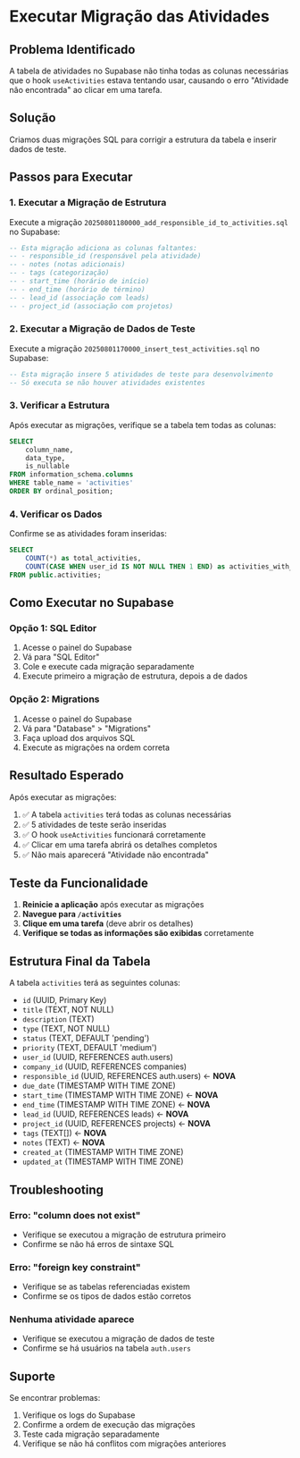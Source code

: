# Executar Migração das Atividades

## Problema Identificado
A tabela de atividades no Supabase não tinha todas as colunas necessárias que o hook `useActivities` estava tentando usar, causando o erro "Atividade não encontrada" ao clicar em uma tarefa.

## Solução
Criamos duas migrações SQL para corrigir a estrutura da tabela e inserir dados de teste.

## Passos para Executar

### 1. Executar a Migração de Estrutura
Execute a migração `20250801180000_add_responsible_id_to_activities.sql` no Supabase:

```sql
-- Esta migração adiciona as colunas faltantes:
-- - responsible_id (responsável pela atividade)
-- - notes (notas adicionais)
-- - tags (categorização)
-- - start_time (horário de início)
-- - end_time (horário de término)
-- - lead_id (associação com leads)
-- - project_id (associação com projetos)
```

### 2. Executar a Migração de Dados de Teste
Execute a migração `20250801170000_insert_test_activities.sql` no Supabase:

```sql
-- Esta migração insere 5 atividades de teste para desenvolvimento
-- Só executa se não houver atividades existentes
```

### 3. Verificar a Estrutura
Após executar as migrações, verifique se a tabela tem todas as colunas:

```sql
SELECT 
    column_name,
    data_type,
    is_nullable
FROM information_schema.columns 
WHERE table_name = 'activities' 
ORDER BY ordinal_position;
```

### 4. Verificar os Dados
Confirme se as atividades foram inseridas:

```sql
SELECT 
    COUNT(*) as total_activities,
    COUNT(CASE WHEN user_id IS NOT NULL THEN 1 END) as activities_with_user
FROM public.activities;
```

## Como Executar no Supabase

### Opção 1: SQL Editor
1. Acesse o painel do Supabase
2. Vá para "SQL Editor"
3. Cole e execute cada migração separadamente
4. Execute primeiro a migração de estrutura, depois a de dados

### Opção 2: Migrations
1. Acesse o painel do Supabase
2. Vá para "Database" > "Migrations"
3. Faça upload dos arquivos SQL
4. Execute as migrações na ordem correta

## Resultado Esperado

Após executar as migrações:

1. ✅ A tabela `activities` terá todas as colunas necessárias
2. ✅ 5 atividades de teste serão inseridas
3. ✅ O hook `useActivities` funcionará corretamente
4. ✅ Clicar em uma tarefa abrirá os detalhes completos
5. ✅ Não mais aparecerá "Atividade não encontrada"

## Teste da Funcionalidade

1. **Reinicie a aplicação** após executar as migrações
2. **Navegue para `/activities`**
3. **Clique em uma tarefa** (deve abrir os detalhes)
4. **Verifique se todas as informações são exibidas** corretamente

## Estrutura Final da Tabela

A tabela `activities` terá as seguintes colunas:

- `id` (UUID, Primary Key)
- `title` (TEXT, NOT NULL)
- `description` (TEXT)
- `type` (TEXT, NOT NULL)
- `status` (TEXT, DEFAULT 'pending')
- `priority` (TEXT, DEFAULT 'medium')
- `user_id` (UUID, REFERENCES auth.users)
- `company_id` (UUID, REFERENCES companies)
- `responsible_id` (UUID, REFERENCES auth.users) ← **NOVA**
- `due_date` (TIMESTAMP WITH TIME ZONE)
- `start_time` (TIMESTAMP WITH TIME ZONE) ← **NOVA**
- `end_time` (TIMESTAMP WITH TIME ZONE) ← **NOVA**
- `lead_id` (UUID, REFERENCES leads) ← **NOVA**
- `project_id` (UUID, REFERENCES projects) ← **NOVA**
- `tags` (TEXT[]) ← **NOVA**
- `notes` (TEXT) ← **NOVA**
- `created_at` (TIMESTAMP WITH TIME ZONE)
- `updated_at` (TIMESTAMP WITH TIME ZONE)

## Troubleshooting

### Erro: "column does not exist"
- Verifique se executou a migração de estrutura primeiro
- Confirme se não há erros de sintaxe SQL

### Erro: "foreign key constraint"
- Verifique se as tabelas referenciadas existem
- Confirme se os tipos de dados estão corretos

### Nenhuma atividade aparece
- Verifique se executou a migração de dados de teste
- Confirme se há usuários na tabela `auth.users`

## Suporte

Se encontrar problemas:
1. Verifique os logs do Supabase
2. Confirme a ordem de execução das migrações
3. Teste cada migração separadamente
4. Verifique se não há conflitos com migrações anteriores
